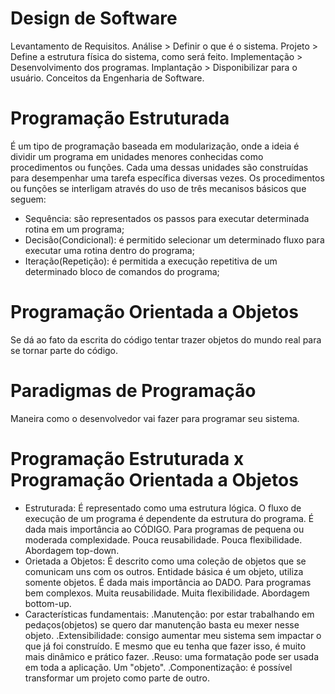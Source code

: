 # Design de Software
Levantamento de Requisitos.
Análise > Definir o que é o sistema.
Projeto > Define a estrutura física do sistema, como será feito.
Implementação > Desenvolvimento dos programas.
Implantação > Disponibilizar para o usuário.
Conceitos da Engenharia de Software.

# Programação Estruturada
É um tipo de programação baseada em modularização, onde a ideia é dividir um programa em unidades menores conhecidas como procedimentos ou funções. Cada uma dessas unidades são construídas para desempenhar uma tarefa específica diversas vezes.
Os procedimentos ou funções se interligam através do uso de três mecanisos básicos que seguem:
- Sequência: são representados os passos para executar determinada rotina em um programa;
- Decisão(Condicional): é permitido selecionar um determinado fluxo para executar uma rotina dentro do programa;
- Iteração(Repetição): é permitida a execução repetitiva de um determinado bloco de comandos do programa;

# Programação Orientada a Objetos
Se dá ao fato da escrita do código tentar trazer objetos do mundo real para se tornar parte do código.

# Paradigmas de Programação
Maneira como o desenvolvedor vai fazer para programar seu sistema.

# Programação Estruturada x Programação Orientada a Objetos
- Estruturada:
É representado como uma estrutura lógica.
O fluxo de execução de um programa é dependente da estrutura do programa.
É dada mais importância ao CÓDIGO.
Para programas de pequena ou moderada complexidade.
Pouca reusabilidade.
Pouca flexibilidade.
Abordagem top-down.
- Orietada a Objetos:
É descrito como uma coleção de objetos que se comunicam uns com os outros.
Entidade básica é um objeto, utiliza somente objetos.
É dada mais importância ao DADO.
Para programas bem complexos.
Muita reusabilidade.
Muita flexibilidade.
Abordagem bottom-up.
- Características fundamentais:
.Manutenção: por estar trabalhando em pedaços(objetos) se quero dar manutenção basta eu mexer nesse objeto.
.Extensibilidade: consigo aumentar meu sistema sem impactar o que já foi construído. E mesmo que eu tenha que fazer isso, é muito mais dinâmico e prático fazer.
.Reuso: uma formatação pode ser usada em toda a aplicação. Um "objeto".
.Componentização: é possível transformar um projeto como parte de outro.

